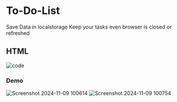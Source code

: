 <h1> To-Do-List</h1>
Save Data in localstorage
Keep your tasks even browser is closed or refreshed

<h2>HTML</h2>

![code](https://github.com/user-attachments/assets/c46dfe54-9195-4bde-95d9-257a740bf62f)

<h3>Demo</h3>

![Screenshot 2024-11-09 100614](https://github.com/user-attachments/assets/5ce63025-f8da-484a-a37d-d69db18a20bf)
![Screenshot 2024-11-09 100754](https://github.com/user-attachments/assets/05b506ba-6b95-4acd-b59e-ec82cd96e792)
